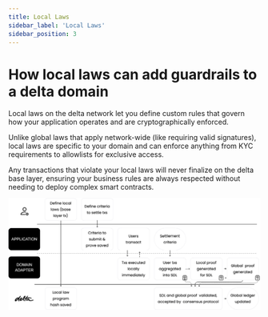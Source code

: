 ```yaml
---
title: Local Laws
sidebar_label: 'Local Laws'
sidebar_position: 3
---
```


# How local laws can add guardrails to a delta domain
Local laws on the delta network let you define custom rules that govern how your application operates and are cryptographically enforced. 

Unlike global laws that apply network-wide (like requiring valid signatures), local laws are specific to your domain and can enforce anything from KYC requirements to allowlists for exclusive access. 

Any transactions that violate your local laws will never finalize on the delta base layer, ensuring your business rules are always respected without needing to deploy complex smart contracts.


<div className="invertable-diagram">

![Local Law Workflow Diagram](/img/delta_local_law_workflow.png)

</div>